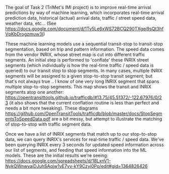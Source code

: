 The goal of Task 2 (TriMet's IMI project) is to improve real-time arrival predictions by way of machine learning, which incorporates real-time arrival prediction data, historical (actual) arrival data, traffic / street speed data, weather data, etc... (See https://docs.google.com/document/d/1Tv5Le6xWS72BCQ290TXgej9sQt3hfVpKbDrogzmuw3I)

These machine learning models use a sequential transit-stop to transit-stop segmentation, based on trip and pattern information. The speed data comes from the vendor INRIX, whose street map is cut into different traffic segments. An initial step is performed to 'conflate' these INRIX street segments (which individually is how the real-time traffic / speed data is queried) to our transit stop to stop segments. In many cases, multiple INRIX segments will be assigned to a given stop-to-stop transit segment; but that's not always true .. I know of one very long INRIX segment that spans multiple stop-to-stop segments. This map shows the transit and INRIX segments atop one another: https://opentransittools.github.io/trafficdb/#13.75/45.51372/-122.67976/0/23 (it also shows that the current conflation routine is less than perfect and needs a bit more tweaking). These diagrams https://github.com/OpenTransitTools/trafficdb/blob/master/docs/StopSegmentsToSpeedData.pdf are a bit messy, but attempt to illustrate the matching of stop-to-stop with traffic segment data.

Once we have a list of INRIX segments that match up to our stop-to-stop data, we can query INRIX's services for real-time traffic / speed data. We've been querying INRIX every 3 seconds for updated speed information across our list of segments, and feeding that speed information into the ML models. These are the initial results we're seeing: https://docs.google.com/spreadsheets/d/18LxnV1-NykQWnwvaiDJuhSAqjw1vE7vv-kY9Czyi0Po/edit#gid=1364826426
